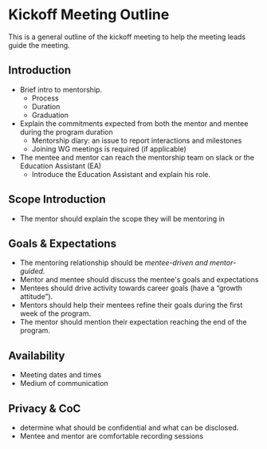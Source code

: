 # Kickoff Meeting Outline
This is a general outline of the kickoff meeting to help the meeting leads guide the meeting.

## Introduction

- Brief intro to mentorship.
    - Process
    - Duration
    - Graduation
- Explain the commitments expected from both the mentor and mentee during the program duration
  - Mentorship diary: an issue to report interactions and milestones
  - Joining WG meetings is required (if applicable)
- The mentee and mentor can reach the mentorship team on slack or the Education Assistant (EA)
  - Introduce the Education Assistant and explain his role.


## Scope Introduction
- The mentor should explain the scope they will be mentoring in

## Goals & Expectations
- The mentoring relationship should be *mentee-driven and mentor-guided*.
- Mentor and mentee should discuss the mentee's goals and expectations
- Mentees should drive activity towards career goals (have a “growth attitude”).
- Mentors should help their mentees refine their goals during the first week of the program.
- The mentor should mention their expectation reaching the end of the program.


## Availability
- Meeting dates and times
- Medium of communication

## Privacy & CoC
- determine what should be confidential and what can be disclosed.
- Mentee and mentor are comfortable recording sessions

